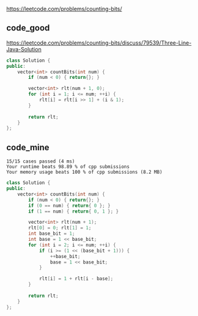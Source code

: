 
https://leetcode.com/problems/counting-bits/

## code_good

https://leetcode.com/problems/counting-bits/discuss/79539/Three-Line-Java-Solution

```cpp
class Solution {
public:
    vector<int> countBits(int num) {
        if (num < 0) { return{}; }

        vector<int> rlt(num + 1, 0);
        for (int i = 1; i <= num; ++i) {
            rlt[i] = rlt[i >> 1] + (i & 1);
        }
        
        return rlt;
    }
};
```


## code_mine

```
15/15 cases passed (4 ms)
Your runtime beats 98.89 % of cpp submissions
Your memory usage beats 100 % of cpp submissions (8.2 MB)
```

```cpp
class Solution {
public:
    vector<int> countBits(int num) {
        if (num < 0) { return{}; }
        if (0 == num) { return{ 0 }; }
        if (1 == num) { return{ 0, 1 }; }

        vector<int> rlt(num + 1);
        rlt[0] = 0; rlt[1] = 1;
        int base_bit = 1;
        int base = 1 << base_bit;
        for (int i = 2; i <= num; ++i) {
            if (i >= (1 << (base_bit + 1))) {
                ++base_bit;
                base = 1 << base_bit;
            }

            rlt[i] = 1 + rlt[i - base];
        }
        
        return rlt;
    }
};
```
